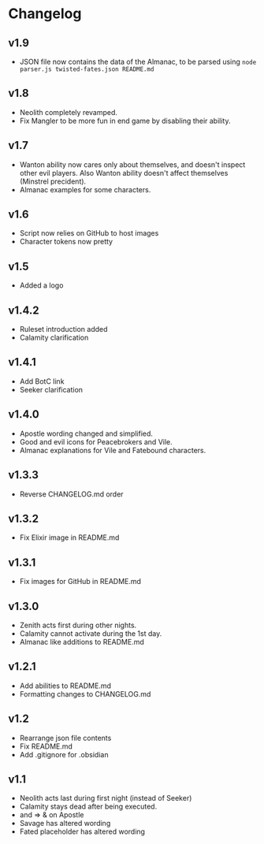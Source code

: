 # Changelog
## v1.9
* JSON file now contains the data of the Almanac, to be parsed using `node parser.js twisted-fates.json README.md`
## v1.8
* Neolith completely revamped.
* Fix Mangler to be more fun in end game by disabling their ability.
## v1.7
* Wanton ability now cares only about themselves, and doesn't inspect other evil players. Also Wanton ability doesn't affect themselves (Minstrel precident).
* Almanac examples for some characters.
## v1.6
* Script now relies on GitHub to host images
* Character tokens now pretty
## v1.5
* Added a logo
## v1.4.2
* Ruleset introduction added
* Calamity clarification
## v1.4.1
* Add BotC link
* Seeker clarification
## v1.4.0
* Apostle wording changed and simplified.
* Good and evil icons for Peacebrokers and Vile.
* Almanac explanations for Vile and Fatebound characters.
## v1.3.3
* Reverse CHANGELOG.md order
## v1.3.2
* Fix Elixir image in README.md
## v1.3.1
* Fix images for GitHub in README.md
## v1.3.0
* Zenith acts first during other nights.
* Calamity cannot activate during the 1st day.
* Almanac like additions to README.md
## v1.2.1
* Add abilities to README.md
* Formatting changes to CHANGELOG.md
## v1.2
* Rearrange json file contents
* Fix README.md
* Add .gitignore for .obsidian
## v1.1
* Neolith acts last during first night (instead of Seeker)
* Calamity stays dead after being executed.
* and => & on Apostle
* Savage has altered wording
* Fated placeholder has altered wording